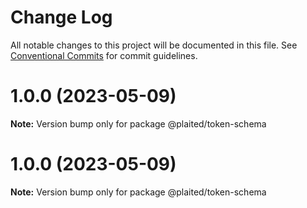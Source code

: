 # Change Log

All notable changes to this project will be documented in this file.
See [Conventional Commits](https://conventionalcommits.org) for commit guidelines.

# 1.0.0 (2023-05-09)

**Note:** Version bump only for package @plaited/token-schema

# 1.0.0 (2023-05-09)

**Note:** Version bump only for package @plaited/token-schema
